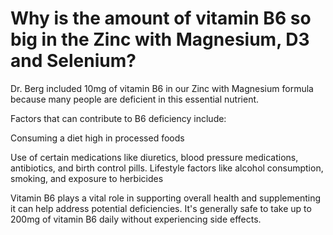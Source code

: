 # Why is the amount of vitamin B6 so big in the Zinc with Magnesium, D3 and Selenium?

Dr. Berg included 10mg of vitamin B6 in our Zinc with Magnesium formula because many people are deficient in this essential nutrient.

Factors that can contribute to B6 deficiency include:

Consuming a diet high in processed foods

Use of certain medications like diuretics, blood pressure medications, antibiotics, and birth control pills. Lifestyle factors like alcohol consumption, smoking, and exposure to herbicides

Vitamin B6 plays a vital role in supporting overall health and supplementing it can help address potential deficiencies. It's generally safe to take up to 200mg of vitamin B6 daily without experiencing side effects.